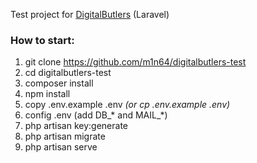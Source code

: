 Test project for [DigitalButlers](https://digitalbutlers.me) (Laravel)

### How to start:
1. git clone https://github.com/m1n64/digitalbutlers-test
2. cd digitalbutlers-test
3. composer install
4. npm install
5. copy .env.example .env _(or cp .env.example .env)_
6. config .env (add DB_* and MAIL_*)
7. php artisan key:generate
8. php artisan migrate
9. php artisan serve
